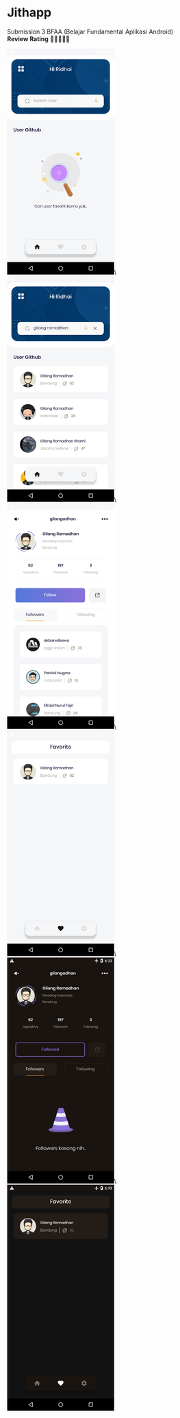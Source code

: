 # Jithapp
Submission 3 BFAA (Belajar Fundamental Aplikasi Android)\
**Review Rating** 🌟🌟🌟🌟🌟

<img src="https://github.com/rrdhoi/Jithapp/blob/main/image/home_page.png" width="250">\\
<img src="https://github.com/rrdhoi/Jithapp/blob/main/image/search_user.png" width="250">\\
<img src="https://github.com/rrdhoi/Jithapp/blob/main/image/detail_page.png" width="250">\\
<img src="https://github.com/rrdhoi/Jithapp/blob/main/image/Screenshot_1636266756.png" width="250">\\
<img src="https://github.com/rrdhoi/Jithapp/blob/main/image/Screenshot_1636266788.png" width="250">\\
<img src="https://github.com/rrdhoi/Jithapp/blob/main/image/Screenshot_1636266794.png" width="250">
